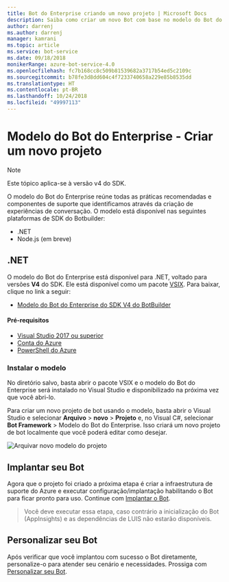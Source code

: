 ```yaml
---
title: Bot do Enterprise criando um novo projeto | Microsoft Docs
description: Saiba como criar um novo Bot com base no modelo do Bot do Enterprise
author: darrenj
ms.author: darrenj
manager: kamrani
ms.topic: article
ms.service: bot-service
ms.date: 09/18/2018
monikerRange: azure-bot-service-4.0
ms.openlocfilehash: fc7b168cc8c509b81539682a3717b54ed5c2109c
ms.sourcegitcommit: b78fe3d8dd604c4f7233740658a229e85b8535dd
ms.translationtype: HT
ms.contentlocale: pt-BR
ms.lasthandoff: 10/24/2018
ms.locfileid: "49997113"
---
```

# <a name="enterprise-bot-template---creating-a-new-project"></a>Modelo do Bot do Enterprise - Criar um novo projeto

> [!NOTE]
> Este tópico aplica-se à versão v4 do SDK. 

O modelo do Bot do Enterprise reúne todas as práticas recomendadas e componentes de suporte que identificamos através da criação de experiências de conversação. O modelo está disponível nas seguintes plataformas de SDK do Botbuilder:

- .NET
- Node.js (em breve)

## <a name="net"></a>.NET

O modelo do Bot do Enterprise está disponível para .NET, voltado para versões **V4** do SDK. Ele está disponível como um pacote [VSIX](https://docs.microsoft.com/en-us/visualstudio/extensibility/anatomy-of-a-vsix-package). Para baixar, clique no link a seguir:

- [Modelo do Bot do Enterprise do SDK V4 do BotBuilder](https://aka.ms/GetEnterpriseBotTemplate)

#### <a name="prerequisites"></a>Pré-requisitos

- [Visual Studio 2017 ou superior](https://www.visualstudio.com/downloads/)
- [Conta do Azure](https://azure.microsoft.com/en-us/free/)
- [PowerShell do Azure](https://docs.microsoft.com/en-us/powershell/azure/overview?view=azurermps-6.8.1)

### <a name="install-the-template"></a>Instalar o modelo

No diretório salvo, basta abrir o pacote VSIX e o modelo do Bot do Enterprise será instalado no Visual Studio e disponibilizado na próxima vez que você abri-lo.

Para criar um novo projeto de bot usando o modelo, basta abrir o Visual Studio e selecionar **Arquivo** > **novo** > **Projeto** e, no Visual C#, selecionar **Bot Framework** > Modelo do Bot do Enterprise. Isso criará um novo projeto de bot localmente que você poderá editar como desejar. 

![Arquivar novo modelo do projeto](media/enterprise-template/EnterpriseBot-NewProject.png)

## <a name="deploy-your-bot"></a>Implantar seu Bot

Agora que o projeto foi criado a próxima etapa é criar a infraestrutura de suporte do Azure e executar configuração/implantação habilitando o Bot para ficar pronto para uso. Continue com [Implantar o Bot](bot-builder-enterprise-template-deployment.md).

> Você deve executar essa etapa, caso contrário a inicialização do Bot (AppInsights) e as dependências de LUIS não estarão disponíveis.
## <a name="customize-your-bot"></a>Personalizar seu Bot

Após verificar que você implantou com sucesso o Bot diretamente, personalize-o para atender seu cenário e necessidades. Prossiga com [Personalizar seu Bot](bot-builder-enterprise-template-customize.md).
